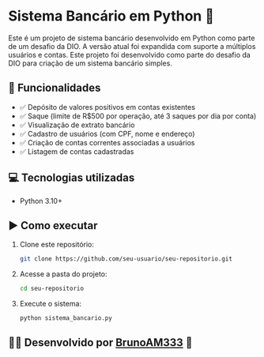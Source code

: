 # Sistema Bancário em Python 🏦

Este é um projeto de sistema bancário desenvolvido em Python como parte de um desafio da DIO. A versão atual foi expandida com suporte a múltiplos usuários e contas.
Este projeto foi desenvolvido como parte do desafio da DIO para criação de um sistema bancário simples.

## 🔧 Funcionalidades

- ✅ Depósito de valores positivos em contas existentes
- ✅ Saque (limite de R$500 por operação, até 3 saques por dia por conta)
- ✅ Visualização de extrato bancário
- ✅ Cadastro de usuários (com CPF, nome e endereço)
- ✅ Criação de contas correntes associadas a usuários
- ✅ Listagem de contas cadastradas

## 💻 Tecnologias utilizadas

- Python 3.10+

## ▶️ Como executar

1. Clone este repositório:
    ```bash
    git clone https://github.com/seu-usuario/seu-repositorio.git
    ```

2. Acesse a pasta do projeto:
    ```bash
    cd seu-repositorio
    ```

3. Execute o sistema:
    ```bash
    python sistema_bancario.py
    ```

## 👨‍💻 Desenvolvido por [BrunoAM333](https://github.com/BrunoAM333) 🚀
